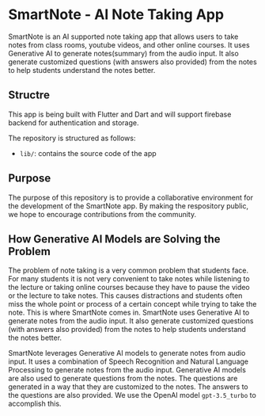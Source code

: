 # SmartNote - AI Note Taking App

SmartNote is an AI supported note taking app that allows users to take notes from class rooms, youtube videos, and other online courses.
It uses Generative AI to generate notes(summary) from the audio input. It also generate customized questions (with answers also provided) from the notes to help students understand the notes better.

## Structre
This app is being built with Flutter and Dart and will support firebase backend for authentication and storage.

The repository is structured as follows:

 - `lib/`: contains the source code of the app

## Purpose
The purpose of this repository is to provide a collaborative environment for the development of the SmartNote app. By making the respository public, we hope to encourage contributions from the community.

## How Generative AI Models are Solving the Problem

The problem of note taking is a very common problem that students face. For many students it is not very convenient to take notes while listening to the lecture or taking online courses because they have to pause the video or the lecture to take notes. This causes distractions and students often miss the whole point or process of a certain concept while trying to take the note. This is where SmartNote comes in. SmartNote uses Generative AI to generate notes from the audio input. It also generate customized questions (with answers also provided) from the notes to help students understand the notes better.

SmartNote leverages Generative AI models to generate notes from audio input. It uses a combination of Speech Recognition and Natural Language Processing to generate notes from the audio input. Generative AI models are also used to generate questions from the notes. The questions are generated in a way that they are customized to the notes. The answers to the questions are also provided. We use the OpenAI model `gpt-3.5_turbo` to accomplish this.
